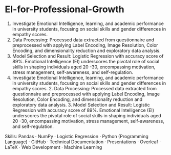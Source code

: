 # EI-for-Professional-Growth


1. Investigate Emotional Intelligence, learning, and academic performance in university students, focusing on social skills and gender differences in empathy scores. 
2. Data Processing: Processed data extracted from questionnaire and preprocessed with applying Label Encoding, Image Resolution, Color Encoding, and dimensionality reduction and exploratory data analysis.
3. Model Selection and Result: Logistic Regression with accuracy score of 89%. Emotional Intelligence (EI) underscores the pivotal role of social skills in shaping individuals aged 20 -30, encompassing motivation, stress management, self-awareness, and self-regulation.
1. Investigate Emotional Intelligence, learning, and academic performance in university students, focusing on social skills and gender differences in empathy scores. 2. Data Processing: Processed data extracted from questionnaire and preprocessed with applying Label Encoding, Image Resolution, Color Encoding, and dimensionality reduction and exploratory data analysis. 3. Model Selection and Result: Logistic Regression with accuracy score of 89%. Emotional Intelligence (EI) underscores the pivotal role of social skills in shaping individuals aged 20 -30, encompassing motivation, stress management, self-awareness, and self-regulation.

Skills: Pandas · NumPy · Logistic Regression · Python (Programming Language) · GitHub · Technical Documentation · Presentations · Overleaf · LaTeX · Web Development · Machine Learning
